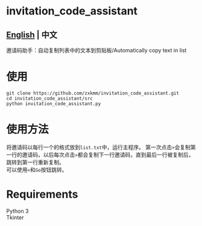 # invitation_code_assistant

## [English](https://github.com/zxkmm/invitation_code_assistant/blob/main/en.md) | 中文
邀请码助手：自动复制列表中的文本到剪贴板/Automatically copy text in list

# 使用
```
git clone https://github.com/zxkmm/invitation_code_assistant.git
cd invitation_code_assistant/src
python invitation_code_assistant.py
```

# 使用方法
将邀请码以每行一个的格式放到``list.txt``中，运行主程序。 
第一次点击``>``会复制第一行的邀请码，以后每次点击``>``都会复制下一行邀请码，直到最后一行被复制后，跳转到第一行重新复制。  
可以使用``<``和``Go``按钮跳转。

# Requirements
Python 3  
Tkinter

